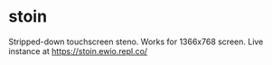 # stoin
Stripped-down touchscreen steno. Works for 1366x768 screen. Live instance at https://stoin.ewio.repl.co/
